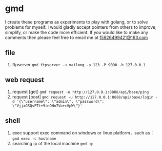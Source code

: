 # gmd
I create these  programs as experiments to play with golang, or to solve problems for myself. I would gladly accept pointers from others to improve, simplify, or make the code more efficient. If you would like to make any comments then please feel free to email me at 15626499421@163.com

## file
1. ftpserver
   `gmd ftpserver -u mailong -p 123 -P 9090 -h 127.0.0.1`


## web request
1. request [get]
   `gmd request -u http://127.0.0.1:8888/api/base/ping`
2. request [post]
   `gmd request -u http://127.0.0.1:8888/api/base/login -
   d '{\"username\": \"admin\", \"password\": \"VjjxGSQvPTt+9tnQHo7Vo+cVpW\"}'`

## shell
1. exec support exec command on windows or linux platform，such as：
   `gmd exec -c hostname`
2. searching ip of the local machine
   `gmd ip`
